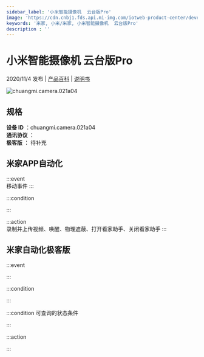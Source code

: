 ```yaml
---
sidebar_label: '小米智能摄像机  云台版Pro'
image: 'https://cdn.cnbj1.fds.api.mi-img.com/iotweb-product-center/developer_1578477254264BumRLqO4.png?GalaxyAccessKeyId=AKVGLQWBOVIRQ3XLEW&amp;amp;amp;amp;amp;amp;Expires=9223372036854775807&amp;amp;amp;amp;amp;amp;Signature=GR8Y6uC/6PAiNpaJSrIHA2iiWv8='
keywords: '米家, 小米/米家, 小米智能摄像机  云台版Pro'
description : ''
---
```

# 小米智能摄像机  云台版Pro

2020/11/4 发布 | [产品百科](https://home.mi.com/webapp/content/baike/product/index.html?model=chuangmi.camera.021a04/) | [说明书](https://home.mi.com/views/introduction.html?model=chuangmi.camera.021a04&region=cn)

![chuangmi.camera.021a04](https://cdn.cnbj1.fds.api.mi-img.com/iotweb-product-center/developer_1578477254264BumRLqO4.png?GalaxyAccessKeyId=AKVGLQWBOVIRQ3XLEW&amp;amp;amp;amp;amp;amp;Expires=9223372036854775807&amp;amp;amp;amp;amp;amp;Signature=GR8Y6uC/6PAiNpaJSrIHA2iiWv8=)

## 规格  
> 
**设备 ID** ：chuangmi.camera.021a04  
**通讯协议** ：  
**极客版**  ： 待补充 


## 米家APP自动化  

:::event  
移动事件
:::

:::condition  

:::

:::action   
录制并上传视频、唤醒、物理遮蔽、打开看家助手、关闭看家助手
:::

## 米家自动化极客版  

:::event  

:::

:::condition  

:::

:::condition 可查询的状态条件  

:::

:::action  

:::

        
